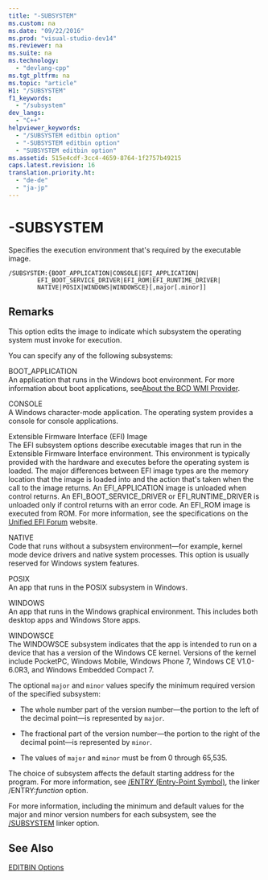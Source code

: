 ```yaml
---
title: "-SUBSYSTEM"
ms.custom: na
ms.date: "09/22/2016"
ms.prod: "visual-studio-dev14"
ms.reviewer: na
ms.suite: na
ms.technology: 
  - "devlang-cpp"
ms.tgt_pltfrm: na
ms.topic: "article"
H1: "/SUBSYSTEM"
f1_keywords: 
  - "/subsystem"
dev_langs: 
  - "C++"
helpviewer_keywords: 
  - "/SUBSYSTEM editbin option"
  - "-SUBSYSTEM editbin option"
  - "SUBSYSTEM editbin option"
ms.assetid: 515e4cdf-3cc4-4659-8764-1f2757b49215
caps.latest.revision: 16
translation.priority.ht: 
  - "de-de"
  - "ja-jp"
---
```

# -SUBSYSTEM
Specifies the execution environment that's required by the executable image.  
  
```  
/SUBSYSTEM:{BOOT_APPLICATION|CONSOLE|EFI_APPLICATION|  
        EFI_BOOT_SERVICE_DRIVER|EFI_ROM|EFI_RUNTIME_DRIVER|  
        NATIVE|POSIX|WINDOWS|WINDOWSCE}[,major[.minor]]  
```  
  
## Remarks  
 This option edits the image to indicate which subsystem the operating system must invoke for execution.  
  
 You can specify any of the following subsystems:  
  
 BOOT_APPLICATION  
 An application that runs in the Windows boot environment. For more information about boot applications, see[About the BCD WMI Provider](http://msdn.microsoft.com/library/aa362639.aspx).  
  
 CONSOLE  
 A Windows character-mode application. The operating system provides a console for console applications.  
  
 Extensible Firmware Interface (EFI) Image  
 The EFI subsystem options describe executable images that run in the Extensible Firmware Interface environment. This environment is typically provided with the hardware and executes before the operating system is loaded. The major differences between EFI image types are the memory location that the image is loaded into and the action that's taken when the call to the image returns. An EFI_APPLICATION image is unloaded when control returns. An EFI_BOOT_SERVICE_DRIVER or EFI_RUNTIME_DRIVER is unloaded only if control returns with an error code. An EFI_ROM image is executed from ROM. For more information, see the specifications on the [Unified EFI Forum](http://www.uefi.org/) website.  
  
 NATIVE  
 Code that runs without a subsystem environment—for example, kernel mode device drivers and native system processes. This option is usually reserved for Windows system features.  
  
 POSIX  
 An app that runs in the POSIX subsystem in Windows.  
  
 WINDOWS  
 An app that runs in the Windows graphical environment. This includes both desktop apps and Windows Store apps.  
  
 WINDOWSCE  
 The WINDOWSCE subsystem indicates that the app is intended to run on a device that has a version of the Windows CE kernel. Versions of the kernel include PocketPC, Windows Mobile, Windows Phone 7, Windows CE V1.0-6.0R3, and Windows Embedded Compact 7.  
  
 The optional `major` and `minor` values specify the minimum required version of the specified subsystem:  
  
-   The whole number part of the version number—the portion to the left of the decimal point—is represented by `major`.  
  
-   The fractional part of the version number—the portion to the right of the decimal point—is represented by `minor`.  
  
-   The values of `major` and `minor` must be from 0 through 65,535.  
  
 The choice of subsystem affects the default starting address for the program. For more information, see [/ENTRY (Entry-Point Symbol)](../VS_csharp/-entry--entry-point-symbol-.md), the linker /ENTRY:*function* option.  
  
 For more information, including the minimum and default values for the major and minor version numbers for each subsystem, see the [/SUBSYSTEM](../VS_csharp/-subsystem--specify-subsystem-.md) linker option.  
  
## See Also  
 [EDITBIN Options](../VS_csharp/editbin-options.md)